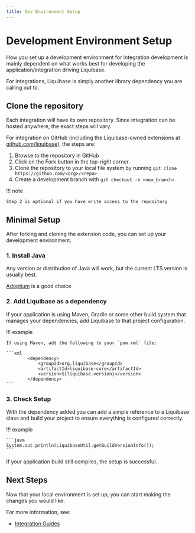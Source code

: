 ```yaml
---
title: Dev Environment Setup 
---
```


# Development Environment Setup

How you set up a development environment for integration development is mainly dependent on what works best for developing the application/integration driving Liquibase.

For integrations, Liquibase is simply another library dependency you are calling out to. 

## Clone the repository

Each integration will have its own repository. Since integration can be hosted anywhere, the exact steps will vary.

For integration on GitHub (including the Liquibase-owned extensions at [github.com/liquibase](https://github.com/liquibase)), the steps are:

1. Browse to the repository in GitHub
2. Click on the Fork button in the top-right corner. 
3. Clone the repository to your local file system by running `git clone https://github.com/<org>/<repo>`
4. Create a development branch with `git checkout -b <new_branch>`

!!! note

    Step 2 is optional if you have write access to the repository 


## Minimal Setup

After forking and cloning the extension code, you can set up your development environment. 

### 1. Install Java

Any version or distribution of Java will work, but the current LTS version is usually best.

[Adoptium](https://adoptium.net/) is a good choice

### 2. Add Liquibase as a dependency

If your application is using Maven, Gradle or some other build system that manages your dependencies, add Liquibase to that project configuration.

!!! example
    
    If using Maven, add the following to your `pom.xml` file: 

    ```xml
            <dependency>
                <groupId>org.liquibase</groupId>
                <artifactId>liquibase-core</artifactId>
                <version>${liquibase.version}</version>
            </dependency>
    ```

### 3. Check Setup
 
With the dependency added you can add a simple reference to a Liquibase class and build your project to ensure everything is configured correctly.

!!! example

    ```java
    System.out.println(LiquibaseUtil.getBuildVersionInfo());
    ```

If your application build still compiles, the setup is successful.

## Next Steps

Now that your local environment is set up, you can start making the changes you would like. 

For more information, see:

- [Integration Guides](../integration-guides/index.md)
